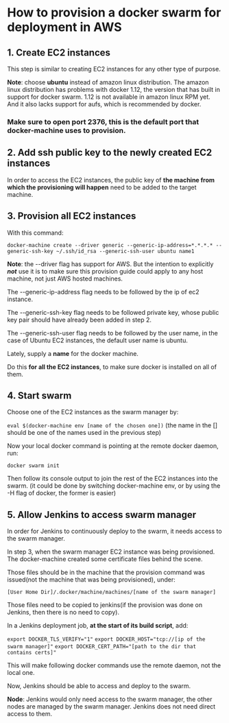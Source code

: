 # How to provision a docker swarm for deployment in AWS

## 1. Create EC2 instances

This step is similar to creating EC2 instances for any other type of purpose.

**Note**: choose **ubuntu** instead of amazon linux distribution.
The amazon linux distribution has problems with docker 1.12, the version that has built in support for docker swarm. 1.12 is not available in amazon linux RPM yet.
And it also lacks support for aufs, which is recommended by docker.

### Make sure to open port 2376, this is the default port that docker-machine uses to provision.

## 2. Add ssh public key to the  newly created EC2 instances

In order to access the EC2 instances, the public key of **the machine from which the provisioning will happen** need to be added to the target machine.

## 3. Provision **all** EC2 instances

With this command:

`docker-machine create --driver generic --generic-ip-address=*.*.*.* --generic-ssh-key ~/.ssh/id_rsa --generic-ssh-user ubuntu name1`

**Note**: the --driver flag has support for AWS. But the intention to explicitly **_not_** use it is to make sure this provision guide could apply to any host machine, not just AWS hosted machines.

The --generic-ip-address flag needs to be followed by the ip of ec2 instance.

The --generic-ssh-key flag needs to be followed private key, whose public key pair should have already been added in step 2.

The --generic-ssh-user flag needs to be followed by the user name, in the case of Ubuntu EC2 instances, the default user name is ubuntu.

Lately, supply a **name** for the docker machine.

Do this **for all the EC2 instances**, to make sure docker is installed on all of them.

## 4. Start swarm

Choose one of the EC2 instances as the swarm manager by:

`eval $(docker-machine env [name of the chosen one])`
(the name in the [] should be one of the names used in the previous step)

Now your local docker command is pointing at the remote docker daemon, run:

`docker swarm init`

Then follow its console output to join the rest of the EC2 instances into the swarm.
(it could be done by switching docker-machine env, or by using the -H flag of docker, the former is easier)

## 5. Allow Jenkins to access swarm manager

In order for Jenkins to continuously deploy to the swarm, it needs access to the swarm manager.

In step 3, when the swarm manager EC2 instance was being provisioned. The docker-machine created some certificate files behind the scene.

Those files should be in the machine that the provision command was issued(not the machine that was being provisioned), under:

`[User Home Dir]/.docker/machine/machines/[name of the swarm manager]`

Those files need to be copied to jenkins(if the provision was done on Jenkins, then there is no need to copy).

In a Jenkins deployment job, **at the start of its build script**, add:

`export DOCKER_TLS_VERIFY="1"`
`export DOCKER_HOST="tcp://[ip of the swarm manager]"`
`export DOCKER_CERT_PATH="[path to the dir that contains certs]"`

This will make following docker commands use the remote daemon, not the local one.

Now, Jenkins should be able to access and deploy to the swarm.
 
**Node**: Jenkins would only need access to the swarm manager, the other nodes are managed by the swarm manager. Jenkins does not need direct access to them.
